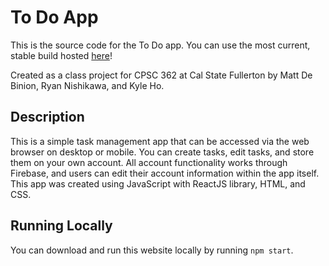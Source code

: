 # To Do App
This is the source code for the To Do app. You can use the most current, stable build hosted [here](https://todo.mattdebinion.dev)!

Created as a class project for CPSC 362 at Cal State Fullerton by Matt De Binion, Ryan Nishikawa, and Kyle Ho.

## Description
This is a simple task management app that can be accessed via the web browser on desktop or mobile. You can create tasks, edit tasks, and store them on
your own account. All account functionality works through Firebase, and users can edit their account information within the app itself. This app was created
using JavaScript with ReactJS library, HTML, and CSS.

## Running Locally
You can download and run this website locally by running `npm start`.